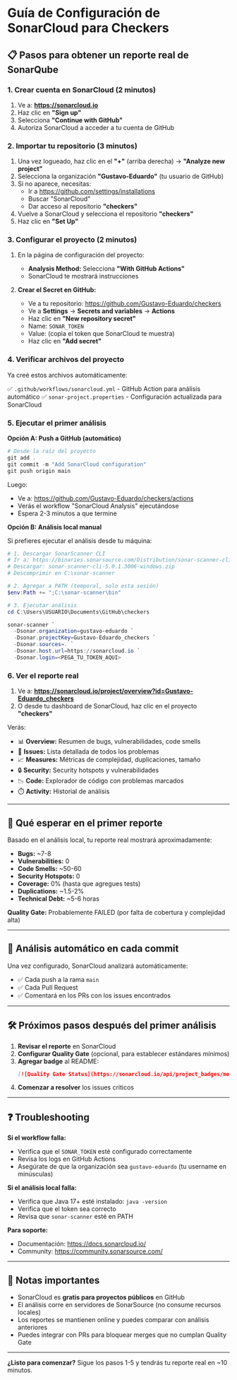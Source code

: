 # Guía de Configuración de SonarCloud para Checkers

## 📋 Pasos para obtener un reporte real de SonarQube

### 1. Crear cuenta en SonarCloud (2 minutos)

1. Ve a: **https://sonarcloud.io**
2. Haz clic en **"Sign up"**
3. Selecciona **"Continue with GitHub"**
4. Autoriza SonarCloud a acceder a tu cuenta de GitHub

### 2. Importar tu repositorio (3 minutos)

1. Una vez logueado, haz clic en el **"+"** (arriba derecha) → **"Analyze new project"**
2. Selecciona la organización **"Gustavo-Eduardo"** (tu usuario de GitHub)
3. Si no aparece, necesitas:
   - Ir a https://github.com/settings/installations
   - Buscar "SonarCloud"
   - Dar acceso al repositorio **"checkers"**
4. Vuelve a SonarCloud y selecciona el repositorio **"checkers"**
5. Haz clic en **"Set Up"**

### 3. Configurar el proyecto (2 minutos)

1. En la página de configuración del proyecto:
   - **Analysis Method:** Selecciona **"With GitHub Actions"**
   - SonarCloud te mostrará instrucciones

2. **Crear el Secret en GitHub:**
   - Ve a tu repositorio: https://github.com/Gustavo-Eduardo/checkers
   - Ve a **Settings** → **Secrets and variables** → **Actions**
   - Haz clic en **"New repository secret"**
   - Name: `SONAR_TOKEN`
   - Value: (copia el token que SonarCloud te muestra)
   - Haz clic en **"Add secret"**

### 4. Verificar archivos del proyecto

Ya creé estos archivos automáticamente:

✅ `.github/workflows/sonarcloud.yml` - GitHub Action para análisis automático
✅ `sonar-project.properties` - Configuración actualizada para SonarCloud

### 5. Ejecutar el primer análisis

**Opción A: Push a GitHub (automático)**
```powershell
# Desde la raíz del proyecto
git add .
git commit -m "Add SonarCloud configuration"
git push origin main
```

Luego:
- Ve a: https://github.com/Gustavo-Eduardo/checkers/actions
- Verás el workflow "SonarCloud Analysis" ejecutándose
- Espera 2-3 minutos a que termine

**Opción B: Análisis local manual**

Si prefieres ejecutar el análisis desde tu máquina:

```powershell
# 1. Descargar SonarScanner CLI
# Ir a: https://binaries.sonarsource.com/Distribution/sonar-scanner-cli/
# Descargar: sonar-scanner-cli-5.0.1.3006-windows.zip
# Descomprimir en C:\sonar-scanner

# 2. Agregar a PATH (temporal, solo esta sesión)
$env:Path += ";C:\sonar-scanner\bin"

# 3. Ejecutar análisis
cd C:\Users\USUARIO\Documents\GitHub\checkers

sonar-scanner `
  -Dsonar.organization=gustavo-eduardo `
  -Dsonar.projectKey=Gustavo-Eduardo_checkers `
  -Dsonar.sources=. `
  -Dsonar.host.url=https://sonarcloud.io `
  -Dsonar.login=<PEGA_TU_TOKEN_AQUI>
```

### 6. Ver el reporte real

1. Ve a: **https://sonarcloud.io/project/overview?id=Gustavo-Eduardo_checkers**
2. O desde tu dashboard de SonarCloud, haz clic en el proyecto **"checkers"**

Verás:
- 📊 **Overview:** Resumen de bugs, vulnerabilidades, code smells
- 🐛 **Issues:** Lista detallada de todos los problemas
- 📈 **Measures:** Métricas de complejidad, duplicaciones, tamaño
- 🔒 **Security:** Security hotspots y vulnerabilidades
- 📉 **Code:** Explorador de código con problemas marcados
- ⏱️ **Activity:** Historial de análisis

---

## 🎯 Qué esperar en el primer reporte

Basado en el análisis local, tu reporte real mostrará aproximadamente:

- **Bugs:** ~7-8
- **Vulnerabilities:** 0
- **Code Smells:** ~50-60
- **Security Hotspots:** 0
- **Coverage:** 0% (hasta que agregues tests)
- **Duplications:** ~1.5-2%
- **Technical Debt:** ~5-6 horas

**Quality Gate:** Probablemente FAILED (por falta de cobertura y complejidad alta)

---

## 🔄 Análisis automático en cada commit

Una vez configurado, SonarCloud analizará automáticamente:
- ✅ Cada push a la rama `main`
- ✅ Cada Pull Request
- ✅ Comentará en los PRs con los issues encontrados

---

## 🛠️ Próximos pasos después del primer análisis

1. **Revisar el reporte** en SonarCloud
2. **Configurar Quality Gate** (opcional, para establecer estándares mínimos)
3. **Agregar badge** al README:
   ```markdown
   [![Quality Gate Status](https://sonarcloud.io/api/project_badges/measure?project=Gustavo-Eduardo_checkers&metric=alert_status)](https://sonarcloud.io/summary/new_code?id=Gustavo-Eduardo_checkers)
   ```
4. **Comenzar a resolver** los issues críticos

---

## ❓ Troubleshooting

**Si el workflow falla:**
- Verifica que el `SONAR_TOKEN` esté configurado correctamente
- Revisa los logs en GitHub Actions
- Asegúrate de que la organización sea `gustavo-eduardo` (tu username en minúsculas)

**Si el análisis local falla:**
- Verifica que Java 17+ esté instalado: `java -version`
- Verifica que el token sea correcto
- Revisa que `sonar-scanner` esté en PATH

**Para soporte:**
- Documentación: https://docs.sonarcloud.io/
- Community: https://community.sonarsource.com/

---

## 📝 Notas importantes

- SonarCloud es **gratis para proyectos públicos** en GitHub
- El análisis corre en servidores de SonarSource (no consume recursos locales)
- Los reportes se mantienen online y puedes comparar con análisis anteriores
- Puedes integrar con PRs para bloquear merges que no cumplan Quality Gate

---

**¿Listo para comenzar?** Sigue los pasos 1-5 y tendrás tu reporte real en ~10 minutos.
